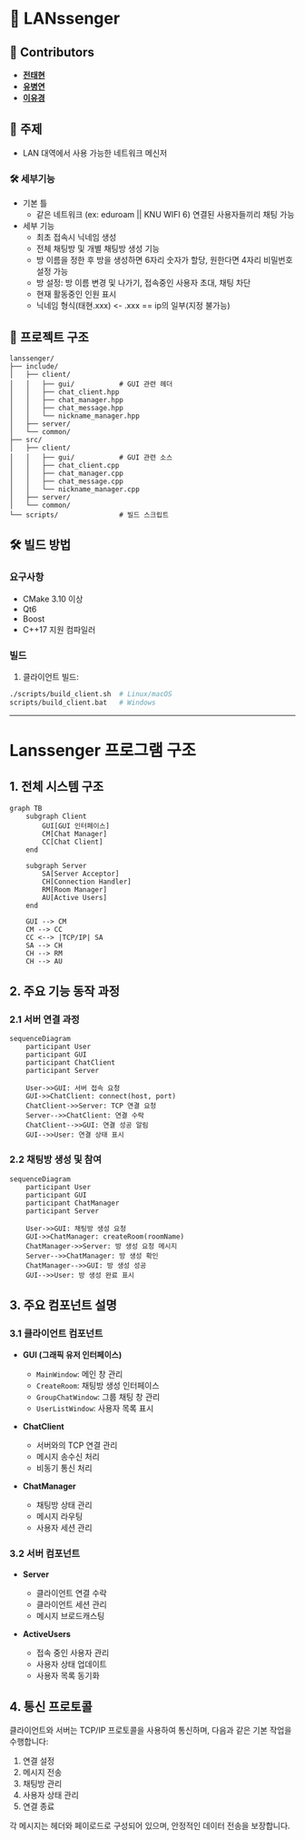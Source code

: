 # 📌 LANssenger

## 👥 Contributors

- [**전태현**](https://github.com/taehyunjeon0203)
- [**유병연**](https://github.com/youbyeongyeon)
- [**이유경**](https://github.com/dldbrud)

## 🎯 주제

- LAN 대역에서 사용 가능한 네트워크 메신저

### 🛠 세부기능

- 기본 틀
  - 같은 네트워크 (ex: eduroam || KNU WIFI 6) 연결된 사용자들끼리 채팅 가능
- 세부 기능
  - 최초 접속시 닉네임 생성
  - 전체 채팅방 및 개별 채팅방 생성 기능
  - 방 이름을 정한 후 방을 생성하면 6자리 숫자가 할당, 원한다면 4자리 비밀번호 설정 가능
  - 방 설정: 방 이름 변경 및 나가기, 접속중인 사용자 초대, 채팅 차단
  - 현재 활동중인 인원 표시
  - 닉네임 형식(태현.xxx) <- .xxx == ip의 일부(지정 불가능)

## 📁 프로젝트 구조

```
lanssenger/
├── include/
│   ├── client/
│   │   ├── gui/           # GUI 관련 헤더
│   │   ├── chat_client.hpp
│   │   ├── chat_manager.hpp
│   │   ├── chat_message.hpp
│   │   └── nickname_manager.hpp
│   ├── server/
│   └── common/
├── src/
│   ├── client/
│   │   ├── gui/           # GUI 관련 소스
│   │   ├── chat_client.cpp
│   │   ├── chat_manager.cpp
│   │   ├── chat_message.cpp
│   │   └── nickname_manager.cpp
│   ├── server/
│   └── common/
└── scripts/               # 빌드 스크립트
```

## 🛠 빌드 방법

### 요구사항

- CMake 3.10 이상
- Qt6
- Boost
- C++17 지원 컴파일러

### 빌드

1. 클라이언트 빌드:

```bash
./scripts/build_client.sh  # Linux/macOS
scripts/build_client.bat   # Windows
```

---

# Lanssenger 프로그램 구조

## 1. 전체 시스템 구조

```mermaid
graph TB
    subgraph Client
        GUI[GUI 인터페이스]
        CM[Chat Manager]
        CC[Chat Client]
    end

    subgraph Server
        SA[Server Acceptor]
        CH[Connection Handler]
        RM[Room Manager]
        AU[Active Users]
    end

    GUI --> CM
    CM --> CC
    CC <--> |TCP/IP| SA
    SA --> CH
    CH --> RM
    CH --> AU
```

## 2. 주요 기능 동작 과정

### 2.1 서버 연결 과정

```mermaid
sequenceDiagram
    participant User
    participant GUI
    participant ChatClient
    participant Server

    User->>GUI: 서버 접속 요청
    GUI->>ChatClient: connect(host, port)
    ChatClient->>Server: TCP 연결 요청
    Server-->>ChatClient: 연결 수락
    ChatClient-->>GUI: 연결 성공 알림
    GUI-->>User: 연결 상태 표시
```

### 2.2 채팅방 생성 및 참여

```mermaid
sequenceDiagram
    participant User
    participant GUI
    participant ChatManager
    participant Server

    User->>GUI: 채팅방 생성 요청
    GUI->>ChatManager: createRoom(roomName)
    ChatManager->>Server: 방 생성 요청 메시지
    Server-->>ChatManager: 방 생성 확인
    ChatManager-->>GUI: 방 생성 성공
    GUI-->>User: 방 생성 완료 표시
```

## 3. 주요 컴포넌트 설명

### 3.1 클라이언트 컴포넌트

- **GUI (그래픽 유저 인터페이스)**

  - `MainWindow`: 메인 창 관리
  - `CreateRoom`: 채팅방 생성 인터페이스
  - `GroupChatWindow`: 그룹 채팅 창 관리
  - `UserListWindow`: 사용자 목록 표시

- **ChatClient**

  - 서버와의 TCP 연결 관리
  - 메시지 송수신 처리
  - 비동기 통신 처리

- **ChatManager**
  - 채팅방 상태 관리
  - 메시지 라우팅
  - 사용자 세션 관리

### 3.2 서버 컴포넌트

- **Server**

  - 클라이언트 연결 수락
  - 클라이언트 세션 관리
  - 메시지 브로드캐스팅

- **ActiveUsers**
  - 접속 중인 사용자 관리
  - 사용자 상태 업데이트
  - 사용자 목록 동기화

## 4. 통신 프로토콜

클라이언트와 서버는 TCP/IP 프로토콜을 사용하여 통신하며, 다음과 같은 기본 작업을 수행합니다:

1. 연결 설정
2. 메시지 전송
3. 채팅방 관리
4. 사용자 상태 관리
5. 연결 종료

각 메시지는 헤더와 페이로드로 구성되어 있으며, 안정적인 데이터 전송을 보장합니다.
